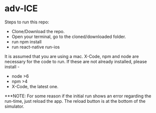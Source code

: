 # adv-ICE

Steps to run this repo:

* Clone/Download the repo.
* Open your terminal, go to the cloned/downloaded folder.
* run npm install
* run react-native run-ios

It is assumed that you are using a mac. X-Code, npm and node are necessary for the code to run. If these are not already installed, please install -

* node >6
* npm >4
* X-Code, the latest one.

***NOTE: For some reason if the initial run shows an error regarding the run-time, just reload the app. The reload button is at the bottom of the simulator.
